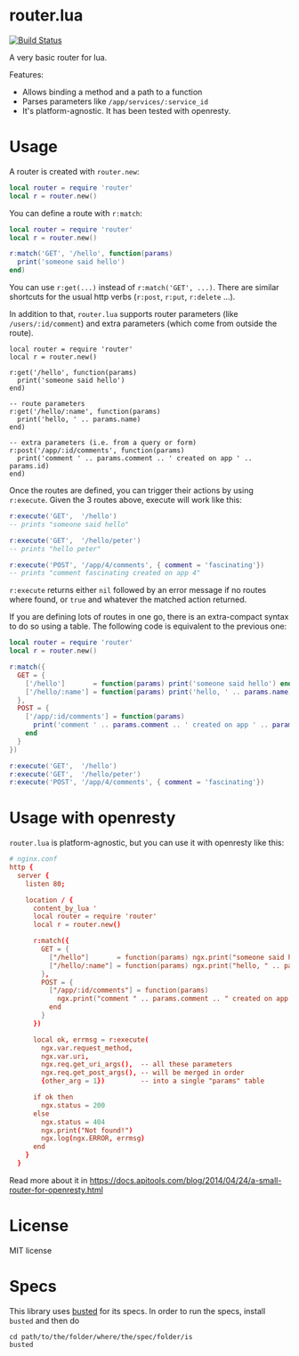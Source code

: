 router.lua
==========

[![Build Status](https://travis-ci.org/APItools/router.lua.svg)](https://travis-ci.org/APItools/router.lua)

A very basic router for lua.

Features:

* Allows binding a method and a path to a function
* Parses parameters like `/app/services/:service_id`
* It's platform-agnostic. It has been tested with openresty.

Usage
=====

A router is created with `router.new`:
``` lua
local router = require 'router'
local r = router.new()
```

You can define a route with `r:match`:

``` lua
local router = require 'router'
local r = router.new()

r:match('GET', '/hello', function(params)
  print('someone said hello')
end)
```

You can use `r:get(...)` instead of `r:match('GET', ...)`. There are similar shortcuts for the usual http verbs (`r:post`, `r:put`, `r:delete` ...).

In addition to that, `router.lua` supports router parameters (like `/users/:id/comment`) and extra parameters (which come from outside the route).

```
local router = require 'router'
local r = router.new()

r:get('/hello', function(params)
  print('someone said hello')
end)

-- route parameters
r:get('/hello/:name', function(params)
  print('hello, ' .. params.name)
end)

-- extra parameters (i.e. from a query or form)
r:post('/app/:id/comments', function(params)
  print('comment ' .. params.comment .. ' created on app ' .. params.id)
end)
```

Once the routes are defined, you can trigger their actions by using `r:execute`.
Given the 3 routes above, execute will work like this:

``` lua
r:execute('GET',  '/hello')
-- prints "someone said hello"

r:execute('GET',  '/hello/peter')
-- prints "hello peter"

r:execute('POST', '/app/4/comments', { comment = 'fascinating'})
-- prints "comment fascinating created on app 4"
```

`r:execute` returns either `nil` followed by an error message if no routes where found, or `true` and
whatever the matched action returned.

If you are defining lots of routes in one go, there is an extra-compact syntax to do so using a table.
The following code is equivalent to the previous one:

``` lua
local router = require 'router'
local r = router.new()

r:match({
  GET = {
    ['/hello']       = function(params) print('someone said hello') end,
    ['/hello/:name'] = function(params) print('hello, ' .. params.name) end
  },
  POST = {
    ['/app/:id/comments'] = function(params)
      print('comment ' .. params.comment .. ' created on app ' .. params.id)
    end
  }
})

r:execute('GET',  '/hello')
r:execute('GET',  '/hello/peter')
r:execute('POST', '/app/4/comments', { comment = 'fascinating'})
```

Usage with openresty
====================

`router.lua` is platform-agnostic, but you can use it with openresty like this:

``` conf
# nginx.conf
http {
  server {
    listen 80;

    location / {
      content_by_lua '
      local router = require 'router'
      local r = router.new()

      r:match({
        GET = {
          ["/hello"]       = function(params) ngx.print("someone said hello") end,
          ["/hello/:name"] = function(params) ngx.print("hello, " .. params.name) end
        },
        POST = {
          ["/app/:id/comments"] = function(params)
            ngx.print("comment " .. params.comment .. " created on app " .. params.id)
          end
        }
      })

      local ok, errmsg = r:execute(
        ngx.var.request_method,
        ngx.var.uri,
        ngx.req.get_uri_args(),  -- all these parameters
        ngx.req.get_post_args(), -- will be merged in order
        {other_arg = 1})         -- into a single "params" table

      if ok then
        ngx.status = 200
      else
        ngx.status = 404
        ngx.print("Not found!")
        ngx.log(ngx.ERROR, errmsg)
      end
    }
  }
```

Read more about it in https://docs.apitools.com/blog/2014/04/24/a-small-router-for-openresty.html


License
=======

MIT license

Specs
=====

This library uses [busted](http://olivinelabs.com/busted) for its specs. In order to run the specs, install `busted` and then do

    cd path/to/the/folder/where/the/spec/folder/is
    busted
